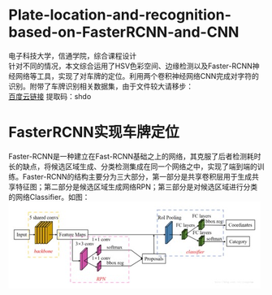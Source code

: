 # Plate-location-and-recognition-based-on-FasterRCNN-and-CNN
电子科技大学，信通学院，综合课程设计<br>
针对不同的情况，本文综合运用了HSV色彩空间、边缘检测以及Faster-RCNN神经网络等工具，实现了对车牌的定位。利用两个卷积神经网络CNN完成对字符的识别。附带了车牌识别相关数据集，由于文件较大请移步：<br>[百度云链接](https://pan.baidu.com/s/1ugnH5fGQ1ZP2Kyft65wngw)  提取码：shdo<br>
# FasterRCNN实现车牌定位
Faster-RCNN是一种建立在Fast-RCNN基础之上的网络，其克服了后者检测耗时长的缺点，将候选区域生成、分类检测集成在同一个网络之中，实现了端到端的训练。Faster-RCNN的结构主要分为三大部分，第一部分是共享卷积层用于生成共享特征图；第二部分是候选区域生成网络RPN；第三部分是对候选区域进行分类的网络Classifier。如图：![FasterRCNN](./Faster-RCNN/img/FRCNN.jpg)
